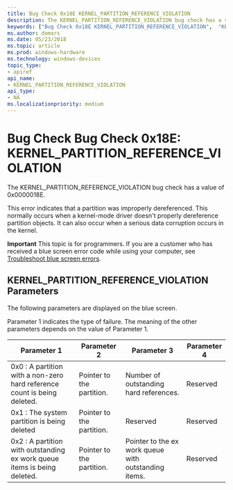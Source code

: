```yaml
---
title: Bug Check 0x18E KERNEL_PARTITION_REFERENCE_VIOLATION
description: The KERNEL_PARTITION_REFERENCE_VIOLATION bug check has a value of 0x0000018E.
keywords: ["Bug Check 0x18E KERNEL_PARTITION_REFERENCE_VIOLATION",  "KERNEL_PARTITION_REFERENCE_VIOLATION"]
ms.author: domars
ms.date: 05/23/2018
ms.topic: article
ms.prod: windows-hardware
ms.technology: windows-devices
topic_type:
- apiref
api_name:
- KERNEL_PARTITION_REFERENCE_VIOLATION
api_type:
- NA
ms.localizationpriority: medium
---
```


# Bug Check Bug Check 0x18E: KERNEL\_PARTITION\_REFERENCE\_VIOLATION

The KERNEL_PARTITION_REFERENCE_VIOLATION bug check has a value of 0x0000018E. 

This error indicates that a partition was improperly dereferenced. This normally occurs when a kernel-mode driver doesn't properly dereference partition objects. It can also occur when a serious data corruption occurs in the kernel.


**Important** This topic is for programmers. If you are a customer who has received a blue screen error code while using your computer, see [Troubleshoot blue screen errors](http://windows.microsoft.com/windows-10/troubleshoot-blue-screen-errors).

## KERNEL\_PARTITION\_REFERENCE\_VIOLATION Parameters

The following parameters are displayed on the blue screen.

Parameter 1 indicates the type of failure. The meaning of the other parameters depends on the value of Parameter 1.

Parameter 1 | Parameter 2 | Parameter 3 | Parameter 4
|-----------|-------------|-------------|-------------|
| 0x0 : A partition with a non-zero hard reference count is being deleted. | Pointer to the partition. | Number of outstanding hard references. | Reserved|
| 0x1 : The system partition is being deleted | Pointer to the partition. | Reserved | Reserved |
| 0x2 :  A partition with outstanding ex work queue items is being deleted. | Pointer to the partition. |Pointer to the ex work queue with outstanding items. | Reserved |
 






